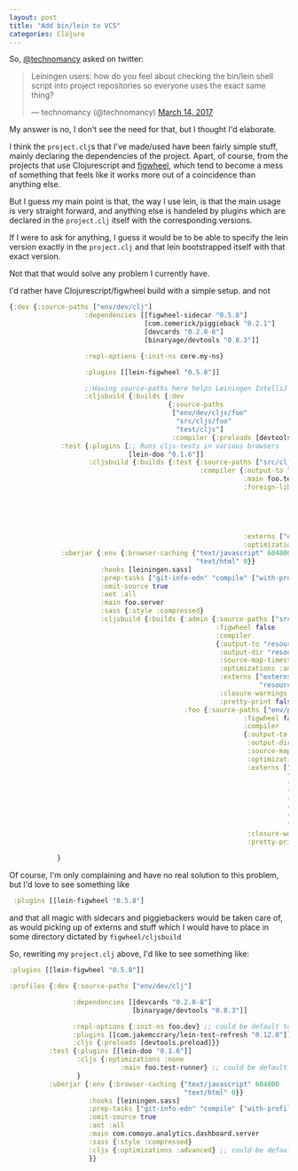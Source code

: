 ```yaml
---
layout: post
title: "Add bin/lein to VCS"
categories: Clojure
---
```


So, [@technomancy](https://twitter.com/technomancy) asked on twitter:
<blockquote class="twitter-tweet" data-lang="en"><p lang="en" dir="ltr">Leiningen users: how do you feel about checking the bin/lein shell script into project repositories so everyone uses the exact same thing?</p>&mdash; technomancy (@technomancy) <a href="https://twitter.com/technomancy/status/841448456111570944">March 14, 2017</a></blockquote> <script async src="//platform.twitter.com/widgets.js" charset="utf-8"></script>
My answer is no, I don't see the need for that, but I thought I'd elaborate.

I think the `project.clj`s that I've made/used have been fairly simple stuff, mainly declaring the dependencies of the project.
Apart, of course, from the projects that use Clojurescript and [figwheel](https://github.com/bhauman/lein-figwheel), which tend to 
become a mess of something that feels like it works more out of a coincidence than anything else.

But I guess my main point is that, the way I use lein, is that the main usage is very straight forward, and anything else is handeled
by plugins which are declared in the `project.clj` itself with the corresponding versions.

If I were to ask for anything, I guess it would be to be able to specify the lein version exactly in the `project.clj` 
and that lein bootstrapped itself with that exact version.

Not that that would solve any problem I currently have.

I'd rather have Clojurescript/figwheel build with a simple setup. and not 

```clojure
{:dev {:source-paths ["env/dev/clj"]
                   :dependencies [[figwheel-sidecar "0.5.8"]
                                  [com.cemerick/piggieback "0.2.1"]
                                  [devcards "0.2.0-8"]
                                  [binaryage/devtools "0.8.3"]]

                   :repl-options {:init-ns core.my-ns}

                   :plugins [[lein-figwheel "0.5.8"]]

                   ;;Having source-paths here helps Leiningen IntelliJ plugin recognize source roots after a refresh
                   :cljsbuild {:builds {:dev
                                        {:source-paths
                                         ["env/dev/cljs/foo"
                                          "src/cljs/foo"
                                          "test/cljs"]
                                         :compiler {:preloads [devtools.preload]}}}}}
             :test {:plugins [;; Runs cljs-tests in various browsers
                              [lein-doo "0.1.6"]]
                    :cljsbuild {:builds {:test {:source-paths ["src/cljs/foo" "src/cljs/common" "test/cljs"]
                                                :compiler {:output-to "resources/public/js/out/testable.js"
                                                           :main foo.test-runner
                                                           :foreign-libs [{:file "resources/public/js/lib/jquery-1.11.3.min.js"
                                                                           :provides ["jquery.core"]}
                                                                          {:file "resources/public/js/lib/chartist.min.js"
                                                                           :provides ["chartist.core"]}
                                                                          {:file "resources/public/js/lib/d3.min.js"
                                                                           :provides ["d3"]}]
                                                           :externs ["externs/jquery-1.9.js"]
                                                           :optimizations :none}}}}}
             :uberjar {:env {:browser-caching {"text/javascript" 604800
                                               "text/html" 0}}
                       :hooks [leiningen.sass]
                       :prep-tasks ["git-info-edn" "compile" ["with-profile" "uberjar" "cljsbuild" "once"]]
                       :omit-source true
                       :aot :all
                       :main foo.server
                       :sass {:style :compressed}
                       :cljsbuild {:builds {:admin {:source-paths ["src/cljs/admin" "src/cljs/common"]
                                                    :figwheel false
                                                    :compiler
                                                    {:output-to "resources/public/js/admin.js"
                                                     :output-dir "resources/public/js/admin-out"
                                                     :source-map-timestamp true
                                                     :optimizations :advanced
                                                     :externs ["externs/jquery-1.9.js"
                                                               "resources/public/js/lib/bootstrap.min.js"]
                                                     :closure-warnings {:externs-validation :off}
                                                     :pretty-print false}}
                                            :foo {:source-paths ["env/prod/cljs/foo" "src/cljs/foo" "src/cljs/common"]
                                                           :figwheel false
                                                           :compiler
                                                           {:output-to "resources/public/js/foo.js"
                                                            :output-dir "resources/public/js/foo-out"
                                                            :source-map-timestamp true
                                                            :optimizations :advanced
                                                            :externs ["externs/jquery-1.9.js"
                                                                      "resources/public/js/lib/bootstrap.min.js"
                                                                      "resources/public/js/lib/chartist.min.js"
                                                                      "resources/public/js/lib/moment.min.js"
                                                                      "resources/public/js/lib/daterangepicker.min.js"
                                                                      "resources/public/js/lib/d3.min.js"
                                                                      "resources/public/js/lib/nv.d3.min.js"
                                                                      "resources/public/js/lib/d3_sankey.js"]
                                                            :closure-warnings {:externs-validation :off}
                                                            :pretty-print false}}}}}})
                                                           
            }
```

Of course, I'm only complaining and have no real solution to this problem, but I'd love to see something like 

```clojure
 :plugins [[lein-figwheel "0.5.8"]
 ```
 and that all magic with sidecars and piggiebackers would be taken care of, as would picking up of externs and stuff which 
 I would have to place in some directory dictated by `figwheel/cljsbuild`
 
 So, rewriting my `project.clj` above, I'd like to see something like:
 ```clojure
 :plugins [[lein-figwheel "0.5.8"]]

:profiles {:dev {:source-paths ["env/dev/clj"]

                 :dependencies [[devcards "0.2.0-8"]
                                [binaryage/devtools "0.8.3"]]

                 :repl-options {:init-ns foo.dev} ;; could be default to be overriden
                 :plugins [[com.jakemccrary/lein-test-refresh "0.12.0"]]
                 :cljs {:preloads [devtools.preload]}}
           :test {:plugins [[lein-doo "0.1.6"]]
                  :cljs {:optimizations :none
                             :main foo.test-runner} ;; could be default to be overrriden
                  }
           :uberjar {:env {:browser-caching {"text/javascript" 604800
                                             "text/html" 0}}
                     :hooks [leiningen.sass]
                     :prep-tasks ["git-info-edn" "compile" ["with-profile" "uberjar" "cljsbuild" "once"]]
                     :omit-source true
                     :aot :all
                     :main com.comoyo.analytics.dashboard.server
                     :sass {:style :compressed}
                     :cljs {:optimizations :advanced} ;; could be defaul to be overridden
                     }}
 ```
